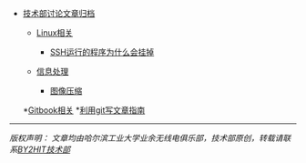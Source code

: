 * [技术部讨论文章归档](README.md)  
    * [Linux相关](/linux/linux_index.md)  
        * [SSH运行的程序为什么会挂掉](/linux/SSH_why_dead.md)
    
    * [信息处理](/information/info_index.md)
        * [图像压缩](/information/pic_zip.md)
	
	*[Gitbook相关](/git_book_use/gitbook_index.md)
		*[利用git写文章指南](/git_book_use/gitbook_use.md)


----
<i>
<front color=lime>
版权声明：  
文章均由哈尔滨工业大学业余无线电俱乐部，技术部原创，转载请联系<a href=zhaoyuhao@by2hit.net>BY2HIT技术部</a>
</i>